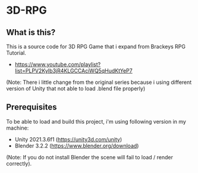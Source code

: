 # 3D-RPG

What is this?
-------------
This is a source code for 3D RPG Game that i expand from Brackeys RPG Tutorial.
- https://www.youtube.com/playlist?list=PLPV2KyIb3jR4KLGCCAciWQ5qHudKtYeP7

(Note: There i little change from the original series because i using different version of Unity that not able to load .blend file properly)


Prerequisites
-------------
To be able to load and build this project, i'm using following version in my machine:
- Unity 2021.3.6f1 (https://unity3d.com/unity)
- Blender 3.2.2 (https://www.blender.org/download)

(Note: If you do not install Blender the scene will fail to load / render correctly).
